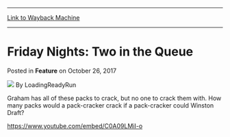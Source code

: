 
---
[Link to Wayback Machine](https://web.archive.org/web/20171109102130/https://magic.wizards.com/en/articles/archive/feature/friday-nights-two-queue-2017-10-26)

[_metadata_:author]:- "LoadingReadyRun"
[_metadata_:description]:- "How many packs would a pack-cracker crack if a pack-cracker could Winston Draft?"
[_metadata_:generator]:- "Drupal 7 (http://drupal.org)"
[_metadata_:node]:- "1225216"
[_metadata_:publish_date]:- "2017-10-26"
[_metadata_:source]:- "div-main-content"
[_metadata_:title]:- "Friday Nights: Two in the Queue"
[_metadata_:wayback_capture_timestamp]:- "2017-11-09 10:21:30"
[_metadata_:wayback_raw_url]:- "https://web.archive.org/web/20171109102130id_/https://magic.wizards.com/en/articles/archive/feature/friday-nights-two-queue-2017-10-26"
[_metadata_:wayback_url]:- "https://magic.wizards.com/en/articles/archive/feature/friday-nights-two-queue-2017-10-26"
---


Friday Nights: Two in the Queue
===============================



 Posted in **Feature**
 on October 26, 2017 






![](https://media.magic.wizards.com/styles/auth_small/public/images/person/lrrbiopic.png)
By LoadingReadyRun











Graham has all of these packs to crack, but no one to crack them with. How many packs would a pack-cracker crack if a pack-cracker could Winston Draft?


<https://www.youtube.com/embed/C0A09LMiI-o>







